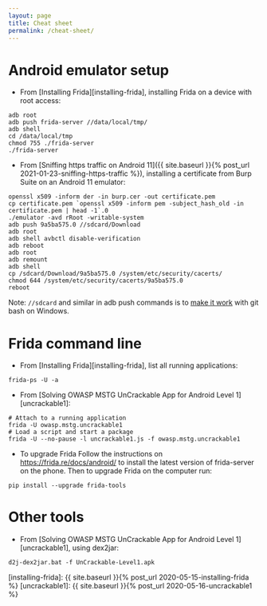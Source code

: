 ```yaml
---
layout: page
title: Cheat sheet
permalink: /cheat-sheet/
---
```


# Android emulator setup

 * From [Installing Frida][installing-frida], installing Frida on a device with root access:
```
adb root
adb push frida-server //data/local/tmp/
adb shell
cd /data/local/tmp
chmod 755 ./frida-server
./frida-server
```

* From [Sniffing https traffic on Android 11]({{ site.baseurl }}{% post_url 2021-01-23-sniffing-https-traffic %}), installing a certificate from Burp Suite on an Android 11 emulator:
```
openssl x509 -inform der -in burp.cer -out certificate.pem
cp certificate.pem `openssl x509 -inform pem -subject_hash_old -in certificate.pem | head -1`.0
./emulator -avd rRoot -writable-system
adb push 9a5ba575.0 //sdcard/Download
adb root
adb shell avbctl disable-verification
adb reboot
adb root
adb remount
adb shell
cp /sdcard/Download/9a5ba575.0 /system/etc/security/cacerts/
chmod 644 /system/etc/security/cacerts/9a5ba575.0
reboot
```

Note: `//sdcard` and similar in adb push commands is to [make it work](https://stackoverflow.com/a/17139366/1730966) with git bash on Windows.

# Frida command line

* From [Installing Frida][installing-frida], list all running applications:
```
frida-ps -U -a
```
* From [Solving OWASP MSTG UnCrackable App for Android Level 1][uncrackable1]:
```
# Attach to a running application
frida -U owasp.mstg.uncrackable1
# Load a script and start a package
frida -U --no-pause -l uncrackable1.js -f owasp.mstg.uncrackable1
```

* To upgrade Frida Follow the instructions on <https://frida.re/docs/android/> to install the latest version of frida-server on the phone. Then to upgrade Frida on the computer run:
```
pip install --upgrade frida-tools
```


# Other tools
* From [Solving OWASP MSTG UnCrackable App for Android Level 1][uncrackable1], using dex2jar:
```
d2j-dex2jar.bat -f UnCrackable-Level1.apk
```

[installing-frida]: {{ site.baseurl }}{% post_url 2020-05-15-installing-frida %}
[uncrackable1]: {{ site.baseurl }}{% post_url 2020-05-16-uncrackable1 %}